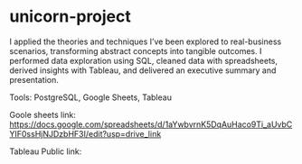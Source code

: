 # unicorn-project
I applied the theories and techniques I’ve been explored to real-business scenarios, transforming abstract concepts into tangible outcomes. I performed data exploration using SQL, cleaned data with spreadsheets, derived insights with Tableau, and delivered an executive summary and presentation.

Tools: PostgreSQL, Google Sheets, Tableau

Goole sheets link: 
https://docs.google.com/spreadsheets/d/1aYwbvrnK5DqAuHaco9Ti_aUvbCYIF0ssHjNJDzbHF3I/edit?usp=drive_link

Tableau Public link:

